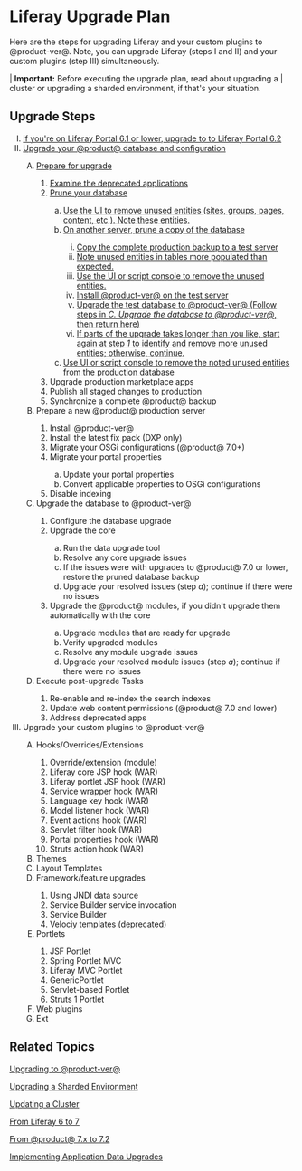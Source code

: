 # Liferay Upgrade Plan 

Here are the steps for upgrading Liferay and your custom plugins to @product-ver@. Note, you can upgrade Liferay (steps I and II) and your custom plugins (step III) simultaneously. 

| **Important:** Before executing the upgrade plan, read about upgrading a 
| cluster or upgrading a sharded environment, if that's your situation. 

## Upgrade Steps

<ol type="I">
  <li><a href="/deployment/deployment/-/knowledge_base/6-2/upgrading-liferay">If you're on Liferay Portal 6.1 or lower, upgrade to to Liferay Portal 6.2</a></li>
  <li><a href="https://dev.liferay.com/home">Upgrade your @product@ database and configuration</a></li>
  <ol type="A">
    <li><a href="https://dev.liferay.com/home">Prepare for upgrade</a></li>
    <ol type="1">
      <li><a href="https://dev.liferay.com/home">Examine the deprecated applications</a></li>
      <li><a href="https://dev.liferay.com/home">Prune your database</a></li>
      <ol type="a">
          <li><a href="https://dev.liferay.com/home">Use the UI to remove unused entities (sites, groups, pages, content, etc.). Note these entities.</a></li>
          <li><a href="https://dev.liferay.com/home">On another server, prune a copy of the database</a></li>
          <ol type="i">
            <li><a href="https://dev.liferay.com/home">Copy the complete production backup to a test server</a></li>
            <li><a href="https://dev.liferay.com/home">Note unused entities in tables more populated than expected.</a></li>
            <li><a href="https://dev.liferay.com/home">Use the UI or script console to remove the unused entities.</a></li>
            <li><a href="https://dev.liferay.com/home">Install @product-ver@ on the test server</a></li>
            <li><a href="https://dev.liferay.com/home">Upgrade the test database to @product-ver@ (Follow steps in <em>C. Upgrade the database to @product-ver@</em>, then return here)</a></li>
            <li><a href="https://dev.liferay.com/home">If parts of the upgrade takes longer than you like, start again at step <em>1</em> to identify and remove more unused entities; otherwise, continue.</a></li>
          </ol>
          <li><a href="https://dev.liferay.com/home">Use UI or script console to remove the noted unused entities from the production database</a></li>
      </ol>
      <li>Upgrade production marketplace apps</li>
      <li>Publish all staged changes to production</li>
      <li>Synchronize a complete @product@ backup</li>
    </ol>
    <li>Prepare a new @product@ production server</li>
    <ol type="1">
      <li>Install @product-ver@</li>
      <li>Install the latest fix pack (DXP only)</li>
      <li>Migrate your OSGi configurations (@product@ 7.0+)</li>
      <li>Migrate your portal properties</li>
      <ol type="a">
        <li>Update your portal properties</li>
        <li>Convert applicable properties to OSGi configurations</li>
      </ol>
      <li>Disable indexing</li>
    </ol>
    <li>Upgrade the database to @product-ver@</li>
    <ol type="1">
      <li>Configure the database upgrade</li>
      <li>Upgrade the core</li>
      <ol type="a">
        <li>Run the data upgrade tool</li>
        <li>Resolve any core upgrade issues</li>
        <li>If the issues were with upgrades to @product@ 7.0 or lower, restore the pruned database backup</li>
        <li>Upgrade your resolved issues (step <em>a</em>); continue if there were no issues</li>
      </ol>
      <li>Upgrade the @product@ modules, if you didn't upgrade them automatically with the core</li>
      <ol type="a">
        <li>Upgrade modules that are ready for upgrade</li>
        <li>Verify upgraded modules</li>
        <li>Resolve any module upgrade issues</li>
        <li>Upgrade your resolved module issues (step <em>a</em>); continue if there were no issues</li>
      </ol>
    </ol>
    <li>Execute post-upgrade Tasks</li>
    <ol type="1">
      <li>Re-enable and re-index the search indexes</li>
      <li>Update web content permissions (@product@ 7.0 and lower)</li>
      <li>Address deprecated apps</li>
    </ol>
  </ol>
  <li>Upgrade your custom plugins to @product-ver@</li>
  <ol type="A">
      <ol type="1">
      </ol>
      <li>Hooks/Overrides/Extensions</li>
      <ol type="1">
          <li>Override/extension (module)</li>
          <li>Liferay core JSP hook (WAR)</li>
          <li>Liferay portlet JSP hook (WAR)</li>
          <li>Service wrapper hook (WAR)</li>
          <li>Language key hook (WAR)</li>
          <li>Model listener hook (WAR)</li>
          <li>Event actions hook (WAR)</li>
          <li>Servlet filter hook (WAR)</li>
          <li>Portal properties hook (WAR)</li>
          <li>Struts action hook (WAR)</li>
      </ol>
      <li>Themes</li>
      <li>Layout Templates</li>
      <li>Framework/feature upgrades</li>
      <ol type="1">
          <li>Using JNDI data source</li>
          <li>Service Builder service invocation</li>
          <li>Service Builder</li>
          <li>Velociy templates (deprecated)</li>
      </ol>
      <li>Portlets</li>
      <ol type="1">
          <li>JSF Portlet</li>
          <li>Spring Portlet MVC</li>
          <li>Liferay MVC Portlet</li>
          <li>GenericPortlet</li>
          <li>Servlet-based Portlet</li>
          <li>Struts 1 Portlet</li>
      </ol>
      <li>Web plugins</li>
      <li>Ext</li>
  </ol>
</ol>
 
## Related Topics

[Upgrading to @product-ver@](/deployment/deployment/-/knowledge_base/7-2/upgrading-to-liferay-72)

[Upgrading a Sharded Environment](/deployment/deployment/-/knowledge_base/7-2/upgrading-sharded-environment)

[Updating a Cluster](/deployment/deployment/-/knowledge_base/7-2/updating-a-cluster)

[From Liferay 6 to 7](/develop/tutorials/-/knowledge_base/7-2/from-liferay-6-to-liferay-7)

[From @product@ 7.x to 7.2](/develop/tutorials/-/knowledge_base/7-2/from-liferay-7-1-to-7-2)

[Implementing Application Data Upgrades](/develop/tutorials/-/knowledge_base/7-2/data-upgrades)
